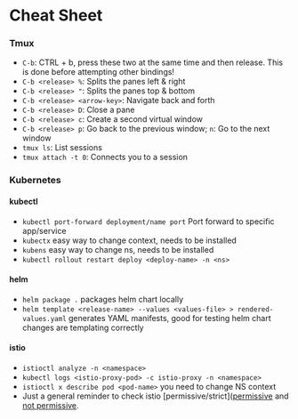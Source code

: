 # Cheat Sheet


### Tmux

- `C-b`: CTRL + b, press these two at the same time and then release. This is done before attempting other bindings!
- `C-b <release> %`: Splits the panes left & right
- `C-b <release> "`: Splits the panes top & bottom
- `C-b <release> <arrow-key>`: Navigate back and forth
- `C-b <release> D`: Close a pane
- `C-b <release> c`: Create a second virtual window
- `C-b <release> p`: Go back to the previous window; `n`: Go to the next window
- `tmux ls`: List sessions
- `tmux attach -t 0`: Connects you to a session

### Kubernetes

#### kubectl
- `kubectl port-forward deployment/name port` Port forward to specific app/service
- `kubectx` easy way to change context, needs to be installed
- `kubens` easy way to change ns, needs to be installed
- `kubectl rollout restart deploy <deploy-name> -n <ns>`

#### helm
- `helm package .` packages helm chart locally
- `helm template <release-name> --values <values-file> > rendered-values.yaml` generates YAML manifests, good for testing helm chart changes are templating correctly

#### istio
- `istioctl analyze -n <namespace>`
- `kubectl logs <istio-proxy-pod> -c istio-proxy -n <namespace>`
- `istioctl x describe pod <pod-name>` you need to change NS context
- Just a general reminder to check istio [permissive/strict]([permissive](https://istio.io/latest/docs/concepts/security/#permissive-mtls) and [not permissive](https://istio.io/latest/docs/concepts/security/#strict-mtls).


